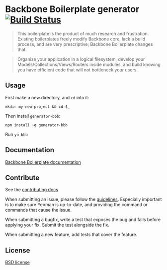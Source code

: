 # Backbone Boilerplate generator [![Build Status](https://secure.travis-ci.org/yeoman/generator-bbb.png?branch=master)](http://travis-ci.org/yeoman/generator-bbb)

> This boilerplate is the product of much research and frustration. Existing
boilerplates freely modify Backbone core, lack a build process, and are very
prescriptive; Backbone Boilerplate changes that.

> Organize your application in a logical filesystem, develop your
Models/Collections/Views/Routers inside modules, and build knowing you have
efficient code that will not bottleneck your users.


## Usage

First make a new directory, and `cd` into it:
```
mkdir my-new-project && cd $_
```

Then install `generator-bbb`:
```
npm install -g generator-bbb
```

Run `yo bbb`


## Documentation

[Backbone Boilerplate documentation](https://github.com/tbranyen/backbone-boilerplate/wiki)


## Contribute

See the [contributing docs](https://github.com/yeoman/yeoman/blob/master/contributing.md)

When submitting an issue, please follow the [guidelines](https://github.com/yeoman/yeoman/blob/master/contributing.md#issue-submission). Especially important is to make sure Yeoman is up-to-date, and providing the command or commands that cause the issue.

When submitting a bugfix, write a test that exposes the bug and fails before applying your fix. Submit the test alongside the fix.

When submitting a new feature, add tests that cover the feature.


## License

[BSD license](http://opensource.org/licenses/bsd-license.php)
